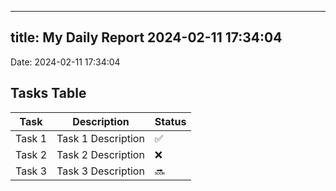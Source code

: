 
---
title: My Daily Report 2024-02-11 17:34:04
---

Date: 2024-02-11 17:34:04

## Tasks Table

| Task | Description | Status |
|------|-------------|--------|
| Task 1 | Task 1 Description | ✅ |
| Task 2 | Task 2 Description | ❌ |
| Task 3 | Task 3 Description | 🔜 |
